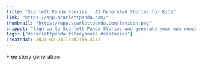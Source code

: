```yaml
---
title: "Scarlett Panda Stories | AI Generated Stories for Kids"
link: "https://app.scarlettpanda.com/"
thumbnail: "https://app.scarlettpanda.com/favicon.png"
snippet: "Sign-up to Scarlett Panda Stories and generate your own wonderful stories featuring all your favorite characters."
tags: ["#scarlettpanda #storybooks #aistories"]
createdAt: 2024-03-24T13:07:56.313Z
---
```

Free story generation
